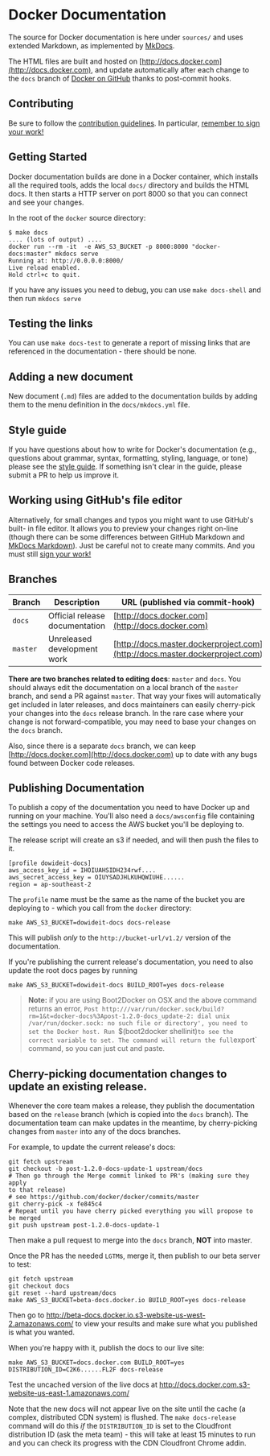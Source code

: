 # Docker Documentation

The source for Docker documentation is here under `sources/` and uses extended
Markdown, as implemented by [MkDocs](http://mkdocs.org).

The HTML files are built and hosted on
[http://docs.docker.com](http://docs.docker.com), and update automatically
after each change to the `docs` branch of [Docker on
GitHub](https://github.com/docker/docker) thanks to post-commit hooks.

## Contributing

Be sure to follow the [contribution guidelines](../CONTRIBUTING.md).
In particular, [remember to sign your work!](../CONTRIBUTING.md#sign-your-work)

## Getting Started

Docker documentation builds are done in a Docker container, which installs all
the required tools, adds the local `docs/` directory and builds the HTML docs.
It then starts a HTTP server on port 8000 so that you can connect and see your
changes.

In the root of the `docker` source directory:

    $ make docs
    .... (lots of output) ....
    docker run --rm -it  -e AWS_S3_BUCKET -p 8000:8000 "docker-docs:master" mkdocs serve
    Running at: http://0.0.0.0:8000/
    Live reload enabled.
    Hold ctrl+c to quit.

If you have any issues you need to debug, you can use `make docs-shell` and then
run `mkdocs serve`

## Testing the links

You can use `make docs-test` to generate a report of missing links that are referenced in
the documentation - there should be none.

## Adding a new document

New document (`.md`) files are added to the documentation builds by adding them
to the menu definition in the `docs/mkdocs.yml` file.

## Style guide

If you have questions about how to write for Docker's documentation (e.g.,
questions about grammar, syntax, formatting, styling, language, or tone) please
see the [style guide](sources/contributing/docs_style-guide.md). If something
isn't clear in the guide, please submit a PR to help us improve it.

## Working using GitHub's file editor

Alternatively, for small changes and typos you might want to use GitHub's built-
in file editor. It allows you to preview your changes right on-line (though
there can be some differences between GitHub Markdown and [MkDocs
Markdown](http://www.mkdocs.org/user-guide/writing-your-docs/)).  Just be
careful not to create many commits. And you must still [sign your
work!](../CONTRIBUTING.md#sign-your-work)

## Branches

| Branch   | Description                    | URL (published via commit-hook)                                              |
|----------|--------------------------------|------------------------------------------------------------------------------|
| `docs`   | Official release documentation | [http://docs.docker.com](http://docs.docker.com)                             |
| `master` | Unreleased development work    | [http://docs.master.dockerproject.com](http://docs.master.dockerproject.com) |

**There are two branches related to editing docs**: `master` and `docs`. You
should always edit the documentation on a local branch of the `master` branch,
and send a PR against `master`.  That way your fixes will automatically get
included in later releases, and docs maintainers can easily cherry-pick your
changes into the `docs` release branch.  In the rare case where your change is
not forward-compatible, you may need to base your changes on the `docs` branch.

Also, since there is a separate `docs` branch, we can keep
[http://docs.docker.com](http://docs.docker.com) up to date with any bugs found
between Docker code releases.

## Publishing Documentation

To publish a copy of the documentation you need to have Docker up and running on
your machine. You'll also need a `docs/awsconfig` file containing the settings
you need to access the AWS bucket you'll be deploying to.

The release script will create an s3 if needed, and will then push the files to it.

    [profile dowideit-docs]
    aws_access_key_id = IHOIUAHSIDH234rwf....
    aws_secret_access_key = OIUYSADJHLKUHQWIUHE......
    region = ap-southeast-2

The `profile` name must be the same as the name of the bucket you are deploying
to - which you call from the `docker` directory:

    make AWS_S3_BUCKET=dowideit-docs docs-release

This will publish _only_ to the `http://bucket-url/v1.2/` version of the
documentation.

If you're publishing the current release's documentation, you need to
also update the root docs pages by running

    make AWS_S3_BUCKET=dowideit-docs BUILD_ROOT=yes docs-release

> **Note:**
> if you are using Boot2Docker on OSX and the above command returns an error,
> `Post http:///var/run/docker.sock/build?rm=1&t=docker-docs%3Apost-1.2.0-docs_update-2:
> dial unix /var/run/docker.sock: no such file or directory', you need to set the Docker
> host. Run `$(boot2docker shellinit)` to see the correct variable to set. The command
> will return the full `export` command, so you can just cut and paste.

## Cherry-picking documentation changes to update an existing release.

Whenever the core team makes a release, they publish the documentation based
on the `release` branch (which is copied into the `docs` branch). The
documentation team can make updates in the meantime, by cherry-picking changes
from `master` into any of the docs branches.

For example, to update the current release's docs:

    git fetch upstream
    git checkout -b post-1.2.0-docs-update-1 upstream/docs
    # Then go through the Merge commit linked to PR's (making sure they apply
    to that release)
    # see https://github.com/docker/docker/commits/master
    git cherry-pick -x fe845c4
    # Repeat until you have cherry picked everything you will propose to be merged
    git push upstream post-1.2.0-docs-update-1

Then make a pull request to merge into the `docs` branch, __NOT__ into master.

Once the PR has the needed `LGTM`s, merge it, then publish to our beta server
to test:

    git fetch upstream
    git checkout docs
    git reset --hard upstream/docs
    make AWS_S3_BUCKET=beta-docs.docker.io BUILD_ROOT=yes docs-release

Then go to http://beta-docs.docker.io.s3-website-us-west-2.amazonaws.com/
to view your results and make sure what you published is what you wanted.

When you're happy with it, publish the docs to our live site:

    make AWS_S3_BUCKET=docs.docker.com BUILD_ROOT=yes DISTRIBUTION_ID=C2K6......FL2F docs-release

Test the uncached version of the live docs at http://docs.docker.com.s3-website-us-east-1.amazonaws.com/
    
Note that the new docs will not appear live on the site until the cache (a complex,
distributed CDN system) is flushed. The `make docs-release` command will do this
_if_ the `DISTRIBUTION_ID` is set to the Cloudfront distribution ID (ask the meta
team) - this will take at least 15 minutes to run and you can check its progress
with the CDN Cloudfront Chrome addin.

